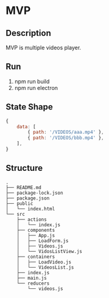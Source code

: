 # MVP

## Description

MVP is multiple videos player.

## Run

1. npm run build
2. npm run electron

## State Shape

```javascript
{
    data: [
        { path: '/VIDEOS/aaa.mp4' },
        { path: '/VIDEOS/bbb.mp4' },
    ],
}
```

## Structure

```structure
.
├── README.md
├── package-lock.json
├── package.json
├── public
│   └── index.html
└── src
    ├── actions
    │   └── index.js
    ├── components
    │   ├── App.js
    │   ├── LoadForm.js
    │   ├── Videos.js
    │   └── VidosListView.js
    ├── containers
    │   ├── LoadVideo.js
    │   └── VideosList.js
    ├── index.js
    ├── main.js
    └── reducers
        └── videos.js
```